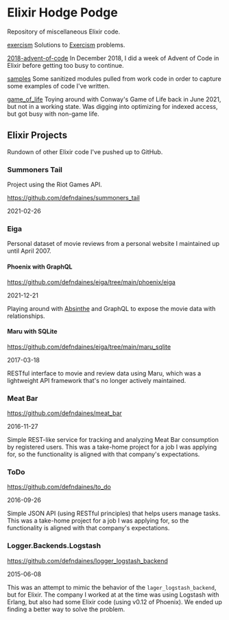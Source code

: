 # Elixir Hodge Podge

Repository of miscellaneous Elixir code.

[exercism](exercism) Solutions to
[Exercism](http://exercism.io/languages/elixir/about) problems.

[2018-advent-of-code](2018-advent-of-code) In December 2018, I did a week of
Advent of Code in Elixir before getting too busy to continue.

[samples](samples) Some sanitized modules pulled from work code in order to
capture some examples of code I've written.

[game_of_life](game_of_life) Toying around with Conway's Game of Life back in
June 2021, but not in a working state. Was digging into optimizing for indexed
access, but got busy with non-game life.

## Elixir Projects

Rundown of other Elixir code I've pushed up to GitHub.

### Summoners Tail

Project using the Riot Games API.

https://github.com/defndaines/summoners_tail

2021-02-26

### Eiga

Personal dataset of movie reviews from a personal website I maintained up
until April 2007.

#### Phoenix with GraphQL

https://github.com/defndaines/eiga/tree/main/phoenix/eiga

2021-12-21

Playing around with [Absinthe](https://absinthe-graphql.org/) and GraphQL to
expose the movie data with relationships.

#### Maru with SQLite

https://github.com/defndaines/eiga/tree/main/maru_sqlite

2017-03-18

RESTful interface to movie and review data using Maru, which was a lightweight
API framework that's no longer actively maintained.

### Meat Bar

https://github.com/defndaines/meat_bar

2016-11-27

Simple REST-like service for tracking and analyzing Meat Bar consumption by
registered users. This was a take-home project for a job I was applying for,
so the functionality is aligned with that company's expectations.

### ToDo

https://github.com/defndaines/to_do

2016-09-26

Simple JSON API (using RESTful principles) that helps users manage tasks. This
was a take-home project for a job I was applying for, so the functionality is
aligned with that company's expectations.

### Logger.Backends.Logstash

https://github.com/defndaines/logger_logstash_backend

2015-06-08

This was an attempt to mimic the behavior of the `lager_logstash_backend`, but
for Elixir. The company I worked at at the time was using Logstash with
Erlang, but also had some Elixir code (using v0.12 of Phoenix). We ended up
finding a better way to solve the problem.
